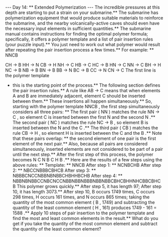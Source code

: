 --- Day 14: ** Extended Polymerization ---
The incredible pressures at this depth are starting to put a strain on your submarine.** The submarine has
polymerization
equipment that would produce suitable materials to reinforce the submarine, and the nearby volcanically-active caves should even have the necessary input elements in sufficient quantities.**
The submarine manual contains
instructions
for finding the optimal polymer formula; specifically, it offers a
polymer template
and a list of
pair insertion
rules (your puzzle input).** You just need to work out what polymer would result after repeating the pair insertion process a few times.**
For example: **
NNCB

CH -> B
HH -> N
CB -> H
NH -> C
HB -> C
HC -> B
HN -> C
NN -> C
BH -> H
NC -> B
NB -> B
BN -> B
BB -> N
BC -> B
CC -> N
CN -> C
The first line is the
polymer template
- this is the starting point of the process.**
The following section defines the
pair insertion
rules.** A rule like
AB -> C
means that when elements
A
and
B
are immediately adjacent, element
C
should be inserted between them.** These insertions all happen simultaneously.**
So, starting with the polymer template
NNCB
, the first step simultaneously considers all three pairs: **
The first pair (
NN
) matches the rule
NN -> C
, so element
C
is inserted between the first
N
and the second
N
.**
The second pair (
NC
) matches the rule
NC -> B
, so element
B
is inserted between the
N
and the
C
.**
The third pair (
CB
) matches the rule
CB -> H
, so element
H
is inserted between the
C
and the
B
.**
Note that these pairs overlap: ** the second element of one pair is the first element of the next pair.** Also, because all pairs are considered simultaneously, inserted elements are not considered to be part of a pair until the next step.**
After the first step of this process, the polymer becomes
N
C
N
B
C
H
B
.**
Here are the results of a few steps using the above rules: **
Template: **     NNCB
After step 1: ** NCNBCHB
After step 2: ** NBCCNBBBCBHCB
After step 3: ** NBBBCNCCNBBNBNBBCHBHHBCHB
After step 4: ** NBBNBNBBCCNBCNCCNBBNBBNBBBNBBNBBCBHCBHHNHCBBCBHCB
This polymer grows quickly.** After step 5, it has length 97; After step 10, it has length 3073.** After step 10,
B
occurs 1749 times,
C
occurs 298 times,
H
occurs 161 times, and
N
occurs 865 times; taking the quantity of the most common element (
B
, 1749) and subtracting the quantity of the least common element (
H
, 161) produces
1749 - 161 =
1588
.**
Apply 10 steps of pair insertion to the polymer template and find the most and least common elements in the result.**
What do you get if you take the quantity of the most common element and subtract the quantity of the least common element?